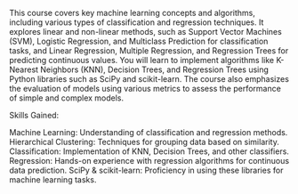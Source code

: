 This course covers key machine learning concepts and algorithms, including various types of classification and regression techniques. It explores linear and non-linear methods, such as Support Vector Machines (SVM), Logistic Regression, and Multiclass Prediction for classification tasks, and Linear Regression, Multiple Regression, and Regression Trees for predicting continuous values. You will learn to implement algorithms like K-Nearest Neighbors (KNN), Decision Trees, and Regression Trees using Python libraries such as SciPy and scikit-learn. The course also emphasizes the evaluation of models using various metrics to assess the performance of simple and complex models.

Skills Gained:

Machine Learning: Understanding of classification and regression methods.
Hierarchical Clustering: Techniques for grouping data based on similarity.
Classification: Implementation of KNN, Decision Trees, and other classifiers.
Regression: Hands-on experience with regression algorithms for continuous data prediction.
SciPy & scikit-learn: Proficiency in using these libraries for machine learning tasks.
